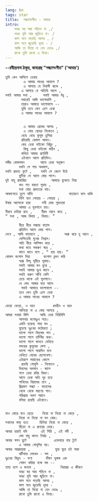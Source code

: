 ```yaml
---
lang: bn
tags: star
title:  সন্ধ্যাসংগীত - আবার
intro:
    ভাঙা ঘর আর গড়িবে না ,/ 
    ভাঙা হৃদি আর জুড়িবে না। /
    কাল সবে গড়েছি আলয় , /
    কাল সবে জুড়েছি হৃদয় - /
    আজি তা দিয়ো না যেন ভেঙে ,/ 
    রাখো তুমি রাখো এ বিনয়।  
---
```


**--রবীন্দ্রনাথ ঠাকুর, কাব্যগ্রন্থ "সন্ধ্যাসংগীত" ('আবার')**

    তুমি কেন আসিলে হেথায় 
            এ আমার সাধের আবাসে ? 
            এ আলয়ে যে নিবাসী থাকে , 
           এ আলয়ে যে অতিথি আসে , 
    সবাই আমার সখা ,     সবাই আমার বঁধু , 
           সবারেই আমি ভালোবাসি , 
           তারাও আমারে ভালোবাসে -- 
           তুমি তবে কেন এলে হেথা 
           এ আমার সাধের আবাসে ? 
  
  
            এ আমার প্রেমের আলয় , 
            এ মোর স্নেহের নিকেতন ; 
           বেছে বেছে কুসুম তুলিয়া 
           রচিয়াছি কোমল আসন। 
           কেহ হেথা নাইকো নিষ্ঠুর , 
            কিছু হেথা নাইকো কঠিন , 
           কবিতা আমার প্রণয়িনী 
           এইখানে আসে প্রতিদিন। 
    সমীর কোমলমন       আসে হেথা অনুক্ষণ 
          যখনি সে পায় অবকাশ, 
    যখনি প্রভাত ফুটে ,    যখনি সে জেগে উঠে 
          ছুটিয়া সে আসে মোর পাশে। 
    দুই বাহু প্রসারিয়া           আমারে বুকেতে নিয়া 
          কত শত বারতা শুধায় , 
          সখা মোর প্রভাতের বায়। 
    আকাশেতে তুলে আঁখি                বাতায়নে বসে থাকি 
          নিশি যবে পোহায় - পোহায় ; 
    উষার আলোকে হারা     সখী মোর শুকতারা 
          আমার এ মুখপানে চায়। 
    নীরবে চাহিয়া রহে ,    নীরব নয়নে কহে , 
    “ সখা , আজ বিদায় , বিদায়। ” 
       
          ধীরে ধীরে সন্ধ্যার বাতাস 
          প্রতিদিন আসে মোর পাশ। 
    দেখে , আমি বাতায়নে ,           অশ্রু ঝরে দু নয়নে , 
          ফেলিতেছি দুখের নিশ্বাস। 
          অতি ধীরে আলিঙ্গন করে , 
          কথা কহে সকরুণ স্বরে , 
          কানে কানে বলে , “ হায় হায়। ” 
    কোমল কপোল দিয়া      কপোল চুম্বন করি 
          অশ্রু বিন্দু সুধীরে শুকায়। 
          সবাই আমার মন বুঝে , 
          সবাই আমার দুঃখ জানে , 
          সবাই করুণ আঁখি মেলি 
          চেয়ে থাকে এই মুখপানে। 
          যে কেহ আমার ঘরে আসে 
           সবাই আমারে ভালোবাসে -- 
          তবে কেন তুমি এলে হেথা 
          এ আমার সাধের আবাসে ? 
  
    ফেরো ফেরো, ও নয়ন        রসহীন ও বয়ন 
          আনিয়ো না এ মোর আলয়ে , 
    আমরা সখারা মিলি     আছি হেথা নিরিবিলি 
          আপনার মনোদুঃখ লয়ে। 
          এমনি হয়েছে শান্ত মন , 
          ঘুচেছে দুঃখের কঠোরতা ; 
          ভালো লাগে বিহঙ্গের গান , 
          ভালো লাগে তটিনীর কথা। 
          ভালো লাগে কাননে দেখিতে 
          বসন্তের কুসুমের মেলা , 
          ভালো লাগে সারাদিন বসে 
          দেখিতে মেঘের ছেলেখেলা। 
          এইরূপে সায়াহ্নের কোলে 
           রচেছি গোধূলি - নিকেতন , 
          দিবসের অবসান - কালে 
          পশে হেথা রবির কিরণ। 
          আসে হেথা অতি দূর হতে 
          পাখিদের বিরামের তান , 
          ম্রিয়মাণ সন্ধ্যা - বাতাসের 
          থেকে থেকে মরণের গান। 
          পরিশ্রান্ত অবশ পরানে 
          বসিয়া রয়েছি এইখানে। 
  
  
    যাও মোরে যাও ছেড়ে    নিয়ো না নিয়ো না কেড়ে , 
          নিয়ো না নিয়ো না মন মোর। 
    সখাদের কাছ হতে     ছিনিয়া নিয়ো না মোরে , 
          ছিঁড়ো না এ প্রণয়ের ডোর। 
    আবার হারাই যদি      এই গিরি , এই নদী , 
          মেঘ বায়ু কানন নির্ঝর , 
    আবার স্বপন ছুটে            একেবারে যায় টুটে 
          এ আমার গোধূলির ঘর। 
    আবার আশ্রয়হারা ,           ঘুরে ঘুরে হই সারা 
          ঝটিকার মেঘখণ্ড - সম , 
    দুঃখের বিদ্যুৎ - ফণা      ভীষণ ভুজঙ্গ এক 
          পোষণ করিয়া বক্ষে মম -- 
    তাহা হলে এ জনমে ,           নিরাশ্রয় এ জীবনে 
          ভাঙা ঘর আর গড়িবে না , 
          ভাঙা হৃদি আর জুড়িবে না। 
          কাল সবে গড়েছি আলয় , 
          কাল সবে জুড়েছি হৃদয় - 
          আজি তা দিয়ো না যেন ভেঙে , 
          রাখো তুমি রাখো এ বিনয়। 

